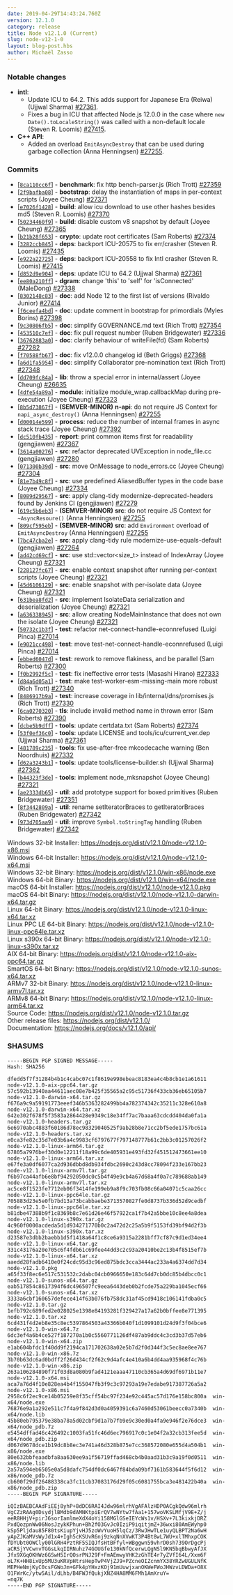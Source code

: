 ```yaml
---
date: 2019-04-29T14:43:24.760Z
version: 12.1.0
category: release
title: Node v12.1.0 (Current)
slug: node-v12-1-0
layout: blog-post.hbs
author: Michaël Zasso
---
```


### Notable changes

* **intl**:
  * Update ICU to 64.2. This adds support for Japanese Era (Reiwa) (Ujjwal Sharma) [#27361](https://github.com/nodejs/node/pull/27361).
  * Fixes a bug in ICU that affected Node.js 12.0.0 in the case where `new Date().toLocaleString()` was called with a non-default locale (Steven R. Loomis) [#27415](https://github.com/nodejs/node/pull/27415).
* **C++ API**:
  * Added an overload `EmitAsyncDestroy` that can be used during garbage collection (Anna Henningsen) [#27255](https://github.com/nodejs/node/pull/27255).

### Commits

* [[`8ca110cc6f`](https://github.com/nodejs/node/commit/8ca110cc6f)] - **benchmark**: fix http bench-parser.js (Rich Trott) [#27359](https://github.com/nodejs/node/pull/27359)
* [[`2f9bafba08`](https://github.com/nodejs/node/commit/2f9bafba08)] - **bootstrap**: delay the instantiation of maps in per-context scripts (Joyee Cheung) [#27371](https://github.com/nodejs/node/pull/27371)
* [[`e7026f1428`](https://github.com/nodejs/node/commit/e7026f1428)] - **build**: allow icu download to use other hashes besides md5 (Steven R. Loomis) [#27370](https://github.com/nodejs/node/pull/27370)
* [[`50234460f9`](https://github.com/nodejs/node/commit/50234460f9)] - **build**: disable custom v8 snapshot by default (Joyee Cheung) [#27365](https://github.com/nodejs/node/pull/27365)
* [[`b21b28f653`](https://github.com/nodejs/node/commit/b21b28f653)] - **crypto**: update root certificates (Sam Roberts) [#27374](https://github.com/nodejs/node/pull/27374)
* [[`3282ccb845`](https://github.com/nodejs/node/commit/3282ccb845)] - **deps**: backport ICU-20575 to fix err/crasher (Steven R. Loomis) [#27435](https://github.com/nodejs/node/pull/27435)
* [[`e922a22725`](https://github.com/nodejs/node/commit/e922a22725)] - **deps**: backport ICU-20558 to fix Intl crasher (Steven R. Loomis) [#27415](https://github.com/nodejs/node/pull/27415)
* [[`d852d9e904`](https://github.com/nodejs/node/commit/d852d9e904)] - **deps**: update ICU to 64.2 (Ujjwal Sharma) [#27361](https://github.com/nodejs/node/pull/27361)
* [[`ee80a210ff`](https://github.com/nodejs/node/commit/ee80a210ff)] - **dgram**: change 'this' to 'self' for 'isConnected' (MaleDong) [#27338](https://github.com/nodejs/node/pull/27338)
* [[`8302148c83`](https://github.com/nodejs/node/commit/8302148c83)] - **doc**: add Node 12 to the first list of versions (Rivaldo Junior) [#27414](https://github.com/nodejs/node/pull/27414)
* [[`f6ceefa4bd`](https://github.com/nodejs/node/commit/f6ceefa4bd)] - **doc**: update comment in bootstrap for primordials (Myles Borins) [#27398](https://github.com/nodejs/node/pull/27398)
* [[`9c30806fb5`](https://github.com/nodejs/node/commit/9c30806fb5)] - **doc**: simplify GOVERNANCE.md text (Rich Trott) [#27354](https://github.com/nodejs/node/pull/27354)
* [[`453510c7ef`](https://github.com/nodejs/node/commit/453510c7ef)] - **doc**: fix pull request number (Ruben Bridgewater) [#27336](https://github.com/nodejs/node/pull/27336)
* [[`36762883a0`](https://github.com/nodejs/node/commit/36762883a0)] - **doc**: clarify behaviour of writeFile(fd) (Sam Roberts) [#27282](https://github.com/nodejs/node/pull/27282)
* [[`f70588fb67`](https://github.com/nodejs/node/commit/f70588fb67)] - **doc**: fix v12.0.0 changelog id (Beth Griggs) [#27368](https://github.com/nodejs/node/pull/27368)
* [[`a6d1fa5954`](https://github.com/nodejs/node/commit/a6d1fa5954)] - **doc**: simplify Collaborator pre-nomination text (Rich Trott) [#27348](https://github.com/nodejs/node/pull/27348)
* [[`dd709fc84a`](https://github.com/nodejs/node/commit/dd709fc84a)] - **lib**: throw a special error in internal/assert (Joyee Cheung) [#26635](https://github.com/nodejs/node/pull/26635)
* [[`4dfe54a89a`](https://github.com/nodejs/node/commit/4dfe54a89a)] - **module**: initialize module\_wrap.callbackMap during pre-execution (Joyee Cheung) [#27323](https://github.com/nodejs/node/pull/27323)
* [[`8b5d73867f`](https://github.com/nodejs/node/commit/8b5d73867f)] - **(SEMVER-MINOR)** **n-api**: do not require JS Context for `napi_async_destroy()` (Anna Henningsen) [#27255](https://github.com/nodejs/node/pull/27255)
* [[`d00014e599`](https://github.com/nodejs/node/commit/d00014e599)] - **process**: reduce the number of internal frames in async stack trace (Joyee Cheung) [#27392](https://github.com/nodejs/node/pull/27392)
* [[`dc510fb435`](https://github.com/nodejs/node/commit/dc510fb435)] - **report**: print common items first for readability (gengjiawen) [#27367](https://github.com/nodejs/node/pull/27367)
* [[`3614a00276`](https://github.com/nodejs/node/commit/3614a00276)] - **src**: refactor deprecated UVException in node\_file.cc (gengjiawen) [#27280](https://github.com/nodejs/node/pull/27280)
* [[`071300b39d`](https://github.com/nodejs/node/commit/071300b39d)] - **src**: move OnMessage to node\_errors.cc (Joyee Cheung) [#27304](https://github.com/nodejs/node/pull/27304)
* [[`81e7b49c8f`](https://github.com/nodejs/node/commit/81e7b49c8f)] - **src**: use predefined AliasedBuffer types in the code base (Joyee Cheung) [#27334](https://github.com/nodejs/node/pull/27334)
* [[`8089d29567`](https://github.com/nodejs/node/commit/8089d29567)] - **src**: apply clang-tidy modernize-deprecated-headers found by Jenkins CI (gengjiawen) [#27279](https://github.com/nodejs/node/pull/27279)
* [[`619c5b6eb3`](https://github.com/nodejs/node/commit/619c5b6eb3)] - **(SEMVER-MINOR)** **src**: do not require JS Context for `~AsyncResoure()` (Anna Henningsen) [#27255](https://github.com/nodejs/node/pull/27255)
* [[`809cf595eb`](https://github.com/nodejs/node/commit/809cf595eb)] - **(SEMVER-MINOR)** **src**: add `Environment` overload of `EmitAsyncDestroy` (Anna Henningsen) [#27255](https://github.com/nodejs/node/pull/27255)
* [[`7bc47cba2e`](https://github.com/nodejs/node/commit/7bc47cba2e)] - **src**: apply clang-tidy rule modernize-use-equals-default (gengjiawen) [#27264](https://github.com/nodejs/node/pull/27264)
* [[`ad42cd69cf`](https://github.com/nodejs/node/commit/ad42cd69cf)] - **src**: use std::vector\<size\_t\> instead of IndexArray (Joyee Cheung) [#27321](https://github.com/nodejs/node/pull/27321)
* [[`228127fc67`](https://github.com/nodejs/node/commit/228127fc67)] - **src**: enable context snapshot after running per-context scripts (Joyee Cheung) [#27321](https://github.com/nodejs/node/pull/27321)
* [[`45d6106129`](https://github.com/nodejs/node/commit/45d6106129)] - **src**: enable snapshot with per-isolate data (Joyee Cheung) [#27321](https://github.com/nodejs/node/pull/27321)
* [[`631bea8fd2`](https://github.com/nodejs/node/commit/631bea8fd2)] - **src**: implement IsolateData serialization and deserialization (Joyee Cheung) [#27321](https://github.com/nodejs/node/pull/27321)
* [[`a636338945`](https://github.com/nodejs/node/commit/a636338945)] - **src**: allow creating NodeMainInstance that does not own the isolate (Joyee Cheung) [#27321](https://github.com/nodejs/node/pull/27321)
* [[`50732c1b3f`](https://github.com/nodejs/node/commit/50732c1b3f)] - **test**: refactor net-connect-handle-econnrefused (Luigi Pinca) [#27014](https://github.com/nodejs/node/pull/27014)
* [[`e9021cc498`](https://github.com/nodejs/node/commit/e9021cc498)] - **test**: move test-net-connect-handle-econnrefused (Luigi Pinca) [#27014](https://github.com/nodejs/node/pull/27014)
* [[`ebbed6047d`](https://github.com/nodejs/node/commit/ebbed6047d)] - **test**: rework to remove flakiness, and be parallel (Sam Roberts) [#27300](https://github.com/nodejs/node/pull/27300)
* [[`f0b2992f5c`](https://github.com/nodejs/node/commit/f0b2992f5c)] - **test**: fix ineffective error tests (Masashi Hirano) [#27333](https://github.com/nodejs/node/pull/27333)
* [[`d84a6d05a1`](https://github.com/nodejs/node/commit/d84a6d05a1)] - **test**: make test-worker-esm-missing-main more robust (Rich Trott) [#27340](https://github.com/nodejs/node/pull/27340)
* [[`8486917b9a`](https://github.com/nodejs/node/commit/8486917b9a)] - **test**: increase coverage in lib/internal/dns/promises.js (Rich Trott) [#27330](https://github.com/nodejs/node/pull/27330)
* [[`6ca0270320`](https://github.com/nodejs/node/commit/6ca0270320)] - **tls**: include invalid method name in thrown error (Sam Roberts) [#27390](https://github.com/nodejs/node/pull/27390)
* [[`dcbe5b9dff`](https://github.com/nodejs/node/commit/dcbe5b9dff)] - **tools**: update certdata.txt (Sam Roberts) [#27374](https://github.com/nodejs/node/pull/27374)
* [[`53f0ef36c0`](https://github.com/nodejs/node/commit/53f0ef36c0)] - **tools**: update LICENSE and tools/icu/current\_ver.dep (Ujjwal Sharma) [#27361](https://github.com/nodejs/node/pull/27361)
* [[`481789c235`](https://github.com/nodejs/node/commit/481789c235)] - **tools**: fix use-after-free mkcodecache warning (Ben Noordhuis) [#27332](https://github.com/nodejs/node/pull/27332)
* [[`d62a3243b1`](https://github.com/nodejs/node/commit/d62a3243b1)] - **tools**: update tools/license-builder.sh (Ujjwal Sharma) [#27362](https://github.com/nodejs/node/pull/27362)
* [[`b44323f3de`](https://github.com/nodejs/node/commit/b44323f3de)] - **tools**: implement node\_mksnapshot (Joyee Cheung) [#27321](https://github.com/nodejs/node/pull/27321)
* [[`ae2333db65`](https://github.com/nodejs/node/commit/ae2333db65)] - **util**: add prototype support for boxed primitives (Ruben Bridgewater) [#27351](https://github.com/nodejs/node/pull/27351)
* [[`8f3442809a`](https://github.com/nodejs/node/commit/8f3442809a)] - **util**: rename setIteratorBraces to getIteratorBraces (Ruben Bridgewater) [#27342](https://github.com/nodejs/node/pull/27342)
* [[`973d705aa9`](https://github.com/nodejs/node/commit/973d705aa9)] - **util**: improve `Symbol.toStringTag` handling (Ruben Bridgewater) [#27342](https://github.com/nodejs/node/pull/27342)

Windows 32-bit Installer: https://nodejs.org/dist/v12.1.0/node-v12.1.0-x86.msi<br>
Windows 64-bit Installer: https://nodejs.org/dist/v12.1.0/node-v12.1.0-x64.msi<br>
Windows 32-bit Binary: https://nodejs.org/dist/v12.1.0/win-x86/node.exe<br>
Windows 64-bit Binary: https://nodejs.org/dist/v12.1.0/win-x64/node.exe<br>
macOS 64-bit Installer: https://nodejs.org/dist/v12.1.0/node-v12.1.0.pkg<br>
macOS 64-bit Binary: https://nodejs.org/dist/v12.1.0/node-v12.1.0-darwin-x64.tar.gz<br>
Linux 64-bit Binary: https://nodejs.org/dist/v12.1.0/node-v12.1.0-linux-x64.tar.xz<br>
Linux PPC LE 64-bit Binary: https://nodejs.org/dist/v12.1.0/node-v12.1.0-linux-ppc64le.tar.xz<br>
Linux s390x 64-bit Binary: https://nodejs.org/dist/v12.1.0/node-v12.1.0-linux-s390x.tar.xz<br>
AIX 64-bit Binary: https://nodejs.org/dist/v12.1.0/node-v12.1.0-aix-ppc64.tar.gz<br>
SmartOS 64-bit Binary: https://nodejs.org/dist/v12.1.0/node-v12.1.0-sunos-x64.tar.xz<br>
ARMv7 32-bit Binary: https://nodejs.org/dist/v12.1.0/node-v12.1.0-linux-armv7l.tar.xz<br>
ARMv8 64-bit Binary: https://nodejs.org/dist/v12.1.0/node-v12.1.0-linux-arm64.tar.xz<br>
Source Code: https://nodejs.org/dist/v12.1.0/node-v12.1.0.tar.gz<br>
Other release files: https://nodejs.org/dist/v12.1.0/<br>
Documentation: https://nodejs.org/docs/v12.1.0/api/

<h3 id="shasums">SHASUMS</h3>

```
-----BEGIN PGP SIGNED MESSAGE-----
Hash: SHA256

dfedd5f7f31284b4b1c4cabc07c1f8619e998ebeac8183ea4c4b8cb1e1a61611  node-v12.1.0-aix-ppc64.tar.gz
57c592b13940aa44611aec08e7b425f35565a2c95c51736f433cb36eb65105b7  node-v12.1.0-darwin-x64.tar.gz
f676a9c9a59191773eeef346b5363282499bb4a782374342c35211c328e610a8  node-v12.1.0-darwin-x64.tar.xz
642e302f678f5f3583a2864428e9349c18e34ff7ac7baaa63cdcdd404da0fa1a  node-v12.1.0-headers.tar.gz
6e6970abc4883f60186d78ec98329040525f9ab28b8e71cc2bf5ede1757bc61a  node-v12.1.0-headers.tar.xz
e0ca3fe82c35d7e03b6a4c9983cf6797677f797148777b61c2bb3c01257026f2  node-v12.1.0-linux-arm64.tar.gz
67805a7976bef30d0e12211f18a99c6de405931e493fd32f451512473661ee10  node-v12.1.0-linux-arm64.tar.xz
e67fe3a0df6077ca2d936dbbd8db934fdbc2690c243d8cc78094f233e167bb23  node-v12.1.0-linux-armv7l.tar.gz
f6b97ca44afb6e8bf94292050dc0c5b4f49e9cb4a67d68a4f0a7c789688ab149  node-v12.1.0-linux-armv7l.tar.xz
ac5ce8f1523fe7712eb06f3414fe199eb9a8f9c703fb08c66a04071c5caa26cc  node-v12.1.0-linux-ppc64le.tar.gz
705883d23e5e0fb7bd13a73bcabbaebe3713570827fe0d8737b336d52d9cedbf  node-v12.1.0-linux-ppc64le.tar.xz
b81dbe47388b9f1c8369b8c7e61d26e46f57922ca1f7b42a5bbe10c8ee4a8dea  node-v12.1.0-linux-s390x.tar.gz
4c960f0000acdeda5d1d934271770b0c2a472d2c25a5b9f5153fd39bf94d2f3b  node-v12.1.0-linux-s390x.tar.xz
d23587e3dbb2baebb1d5f1418a64f1c8ce6a9315a2281bff7cf87c9d1ed34ee4  node-v12.1.0-linux-x64.tar.gz
331c43176a20e705c6f4fdb61c69fee44dd3c2c93a20410be2c13b4f8515ef7b  node-v12.1.0-linux-x64.tar.xz
aaedd28fadb6410e0f24cdc95d3c96ed875bdc3cca3444ac233a4a6374dd7d34  node-v12.1.0.pkg
a65f33f8ec6e517c531532c2dabc04cb0966650e183c64d7cb0dc85b4dbcc0c1  node-v12.1.0-sunos-x64.tar.gz
eab517854c8617394f6dc496507fc9eea6443deb0b2fcde75a229ba1045ecf66  node-v12.1.0-sunos-x64.tar.xz
3333a6cbf160657defece414f63b076fb758dc31af45cd9418c106141fdba0c5  node-v12.1.0.tar.gz
1efb792c689fed2e028025e1398e84193281f329427a17a62b0bffee8e771395  node-v12.1.0.tar.xz
6cd431f4d2eb8e35c8ec5397864503a43366b040f1d1099101d24d9f3f04bce6  node-v12.1.0-win-x64.7z
6dc3ef4a6b4ce527f187270a1b0c5560771126df487ab9ddc4c3cd3b37d57eb6  node-v12.1.0-win-x64.zip
e1ab604bfdc1f40dd9f2194ca171702638a02e5b7d2f0d344f3c5ec8ae8ee767  node-v12.1.0-win-x86.7z
3b70b63dc6ad0bdff2f26d434cf2f62c9d4afc4e410a6b4dd4aa935968f4c76b  node-v12.1.0-win-x86.zip
263a106284890f71f03d8a080b9fad4121eaaa47110cb365a4d69df6971b11e7  node-v12.1.0-x64.msi
aca7a76d4f10e828ea4b4f155047fb3f9c3c97293a19e7edabe917387726a5a2  node-v12.1.0-x86.msi
2958c6f2ec9ce14b05259e8f35cff54bc97f234e92c445ac57d176e158bc800a  win-x64/node.exe
76876e9a1a292e511c7f4a9f842d3d0a4059391c6a7460d53061beecc0a7340b  win-x64/node.lib
45b80eb795379e38ba78a5d02cbf9d1a7b7fb9e9c30ed0a4fa9e946f2e76dce3  win-x64/node_pdb.7z
e5454dffad46c426492c1003fa51fc46d6ec796917c0c1e04f2a32cb313fee5d  win-x64/node_pdb.zip
d067d9678dce1b19dc8b8ec3e741a46d328b875e7cc368572080e655d4a504b1  win-x86/node.exe
80e632bbfeaadbfa8aa630ee9a1f56719ffad468cb4b0aad31b3c9a19f0d0511  win-x86/node.lib
2a57a594eb6505e0a5d8dafc754df0dc6467f84bda09bf7161b583644f5f6d12  win-x86/node_pdb.7z
cb600f29df26488338ca3fc11cb37083176d29f05c6081755bca3e481422b40a  win-x86/node_pdb.zip
-----BEGIN PGP SIGNATURE-----

iQIzBAEBCAAdFiEEj8yhP+8dDC6RAI4Jdw96mlrhVgAFAlzHDP0ACgkQdw96mlrh
VgCZzRAAg0DsydjlBMdb9dAMNKtpiErQV7wNYtw7fAa1+157woVKSLMfjV9E+Z/j
eeR8HHjV+pirJ6sorIamlmeXdX4oYi158MGlGSeIEYcWs1v/HSXv+7L3kixkjDRZ
PxdQozpnWw06NosJzykKPhun+Bh2fO3GvJc0IziP9iqitjmZ+36wxi80AmEWyhp0
kSp5Pljdau85F80tsKiupYjvHJ5zoWvYuoH5lqCz/3RwJHwTLe1uyQLBPT2Na6wH
yApZJKaMVsWyJd1x4+Igh5cKSUvR6nj9zkqNnXVwKT3P4Bt8wL7WU+xlTMhxpCOK
fDYUbt0OWCly00lGRH4PztRF5SIQJfsHtBFfyl+WBggwn59vhrD0sh739OrDgcPj
aCRSjYVCwnvTGGsLkqIIRNuhz74GOUGfe130kNfQcerwLQgNSl9KN5bqBbwyAfJX
Jfx9XGqOKHWz6GSwH5IrQOsrPNJ29F+FmAEmwyVHK2zGhTE4r7yZVfI64L/Xxm6F
oL7K+HH8ixUp5MU3uKRVpHtrsHepTwP4VjZJ9+PZcneOIZcnmYX38YRZwUGULNfK
MEPHeNmjKyC0csFGWoJm+GFk4pYHxzKOj91mUuwjxanOKWeFWoJHWzvLDWDa+O8X
O1FWrKc/ytw5Ail/dLhb/B4FWJfQukjXNZ4HA8MM6FMh1AmXruY=
=nq7K
-----END PGP SIGNATURE-----

```

